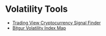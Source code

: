 # Volatility Tools

* [Trading View Cryptocurrency Signal Finder](https://www.tradingview.com/cryptocurrency-signals/)
* [Bitgur Volatility Index Map](https://bitgur.com/map/volatility/top100)
